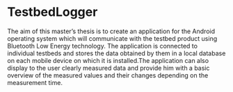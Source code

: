 # TestbedLogger
The aim of this master’s thesis is to create an application for the Android operating system which
will communicate with the testbed product using Bluetooth Low Energy technology. The application
is connected to individual testbeds and stores the data obtained by them in a local database on each
mobile device on which it is installed.The application can also display to the user clearly measured
data and provide him with a basic overview of the measured values and their changes depending
on the measurement time.
